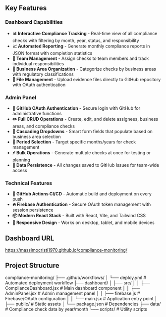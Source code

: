 ## Key Features

### Dashboard Capabilities
- **📊 Interactive Compliance Tracking** - Real-time view of all compliance checks with filtering by month, year, status, and responsibility
- **📈 Automated Reporting** - Generate monthly compliance reports in JSON format with completion statistics
- **👥 Team Management** - Assign checks to team members and track individual responsibilities
- **🏢 Business Area Organization** - Categorize checks by business areas with regulatory classifications
- **📁 File Management** - Upload evidence files directly to GitHub repository with OAuth authentication

### Admin Panel
- **🔐 GitHub OAuth Authentication** - Secure login with GitHub for administrative functions
- **✏️ Full CRUD Operations** - Create, edit, and delete assignees, business areas, and compliance checks
- **🔄 Cascading Dropdowns** - Smart form fields that populate based on business area selection
- **📅 Period Selection** - Target specific months/years for check management
- **⚡ Bulk Operations** - Generate multiple checks at once for testing or planning
- **💾 Data Persistence** - All changes saved to GitHub Issues for team-wide access

### Technical Features
- **🚀 GitHub Actions CI/CD** - Automatic build and deployment on every push
- **🔥 Firebase Authentication** - Secure OAuth token management with session persistence
- **📦 Modern React Stack** - Built with React, Vite, and Tailwind CSS
- **🎨 Responsive Design** - Works on desktop, tablet, and mobile devices

 
## Dashboard URL 
 
https://massimocristi1970.github.io/compliance-monitoring/ 


## Project Structure

compliance-monitoring/
├── .github/workflows/
│   └── deploy.yml              # Automated deployment workflow
├── dashboard/
│   ├── src/
│   │   ├── ComplianceDashboard.jsx  # Main dashboard component
│   │   ├── AdminPanel.jsx           # Admin management panel
│   │   ├── firebase.js              # Firebase/OAuth configuration
│   │   └── main.jsx                 # Application entry point
│   ├── public/                      # Static assets
│   └── package.json                 # Dependencies
├── data/                       # Compliance check data by year/month
└── scripts/                    # Utility scripts